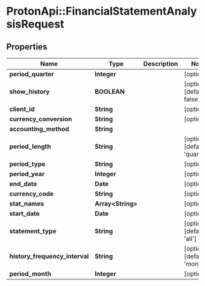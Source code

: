 # ProtonApi::FinancialStatementAnalysisRequest

## Properties
Name | Type | Description | Notes
------------ | ------------- | ------------- | -------------
**period_quarter** | **Integer** |  | [optional] 
**show_history** | **BOOLEAN** |  | [optional] [default to false]
**client_id** | **String** |  | [optional] 
**currency_conversion** | **String** |  | [optional] 
**accounting_method** | **String** |  | 
**period_length** | **String** |  | [optional] [default to &#39;quarterly&#39;]
**period_type** | **String** |  | [optional] 
**period_year** | **Integer** |  | [optional] 
**end_date** | **Date** |  | [optional] 
**currency_code** | **String** |  | [optional] 
**stat_names** | **Array&lt;String&gt;** |  | [optional] 
**start_date** | **Date** |  | [optional] 
**statement_type** | **String** |  | [optional] [default to &#39;all&#39;]
**history_frequency_interval** | **String** |  | [optional] [default to &#39;month&#39;]
**period_month** | **Integer** |  | [optional] 


